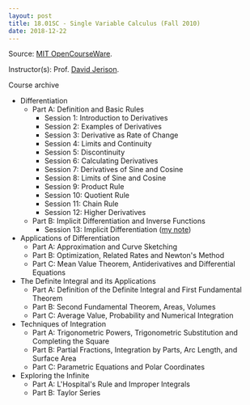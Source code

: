 ```yaml
---
layout: post
title: 18.01SC - Single Variable Calculus (Fall 2010)
date: 2018-12-22
---
```

Source: [MIT OpenCourseWare](https://ocw.mit.edu/courses/mathematics/18-01sc-single-variable-calculus-fall-2010/).

Instructor(s): Prof. [David Jerison](http://math.mit.edu/~jerison/).

Course archive
* Differentiation
  * Part A: Definition and Basic Rules
    * Session 1: Introduction to Derivatives
    * Session 2: Examples of Derivatives
    * Session 3: Derivative as Rate of Change
    * Session 4: Limits and Continuity
    * Session 5: Discontinuity
    * Session 6: Calculating Derivatives
    * Session 7: Derivatives of Sine and Cosine
    * Session 8: Limits of Sine and Cosine
    * Session 9: Product Rule
    * Session 10: Quotient Rule
    * Session 11: Chain Rule
    * Session 12: Higher Derivatives
  * Part B: Implicit Differentiation and Inverse Functions
    * Session 13: Implicit Differentiation ([my note](/data/18.01SC/session13.pdf))
* Applications of Differentiation
  * Part A: Approximation and Curve Sketching
  * Part B: Optimization, Related Rates and Newton's Method
  * Part C: Mean Value Theorem, Antiderivatives and Differential Equations
* The Definite Integral and its Applications
  * Part A: Definition of the Definite Integral and First Fundamental Theorem
  * Part B: Second Fundamental Theorem, Areas, Volumes
  * Part C: Average Value, Probability and Numerical Integration
* Techniques of Integration
  * Part A: Trigonometric Powers, Trigonometric Substitution and Completing the Square
  * Part B: Partial Fractions, Integration by Parts, Arc Length, and Surface Area
  * Part C: Parametric Equations and Polar Coordinates
* Exploring the Infinite
  * Part A: L'Hospital's Rule and Improper Integrals
  * Part B: Taylor Series
